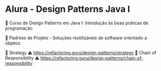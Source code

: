 # Alura - Design Patterns Java I
:small_red_triangle_down: Curso de Design Patterns em Java I: Introdução às boas práticas de programação

:closed_book: Padrões de Projeto - Soluções reutilizáveis de software orientado a objetos

:small_blue_diamond: Strategy
  :warning: https://refactoring.guru/design-patterns/strategy
:small_blue_diamond: Chain of Responsibility
  :warning: https://refactoring.guru/design-patterns/chain-of-responsibility
